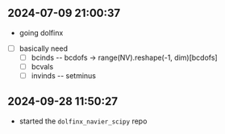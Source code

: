 ## 2024-07-09 21:00:37

* going dolfinx
* [ ] basically need
  * [ ] bcinds -- bcdofs -> range(NV).reshape(-1, dim)[bcdofs]
  * [ ] bcvals 
  * [ ] invinds -- setminus

## 2024-09-28 11:50:27

 * started the `dolfinx_navier_scipy` repo

